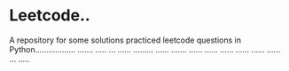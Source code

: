# Leetcode..
A repository for some solutions practiced leetcode questions in Python.................. ....... ..... ... ...... ......... ...... ....... ...... ...... ...... ...... ...... ...... ... .....

